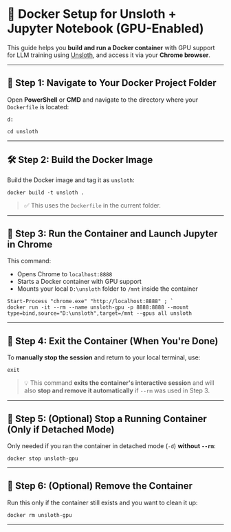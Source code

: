 # 🚀 Docker Setup for Unsloth + Jupyter Notebook (GPU-Enabled)

This guide helps you **build and run a Docker container** with GPU support for LLM training using [Unsloth](https://github.com/unslothai/unsloth), and access it via your **Chrome browser**.

---

## 📁 Step 1: Navigate to Your Docker Project Folder

Open **PowerShell** or **CMD** and navigate to the directory where your `Dockerfile` is located:

```terminal
d:
```
```terminal
cd unsloth
```
---

## 🛠️ Step 2: Build the Docker Image

Build the Docker image and tag it as `unsloth`:

```terminal
docker build -t unsloth .
```

> ✅ This uses the `Dockerfile` in the current folder.

---

## 🚀 Step 3: Run the Container and Launch Jupyter in Chrome

This command:

* Opens Chrome to `localhost:8888`
* Starts a Docker container with GPU support
* Mounts your local `D:\unsloth` folder to `/mnt` inside the container

```terminal
Start-Process "chrome.exe" "http://localhost:8888" ; `
docker run -it --rm --name unsloth-gpu -p 8888:8888 --mount type=bind,source="D:\unsloth",target=/mnt --gpus all unsloth
```

---

## 🧍 Step 4: Exit the Container (When You're Done)

To **manually stop the session** and return to your local terminal, use:

```terminal
exit
```

> 💡 This command **exits the container's interactive session** and will also **stop and remove it automatically** if `--rm` was used in Step 3.

---

## 🛑 Step 5: (Optional) Stop a Running Container (Only if Detached Mode)

Only needed if you ran the container in detached mode (`-d`) **without `--rm`**:

```terminal
docker stop unsloth-gpu
```

---

## 🧹 Step 6: (Optional) Remove the Container

Run this only if the container still exists and you want to clean it up:

```terminal
docker rm unsloth-gpu
```

---